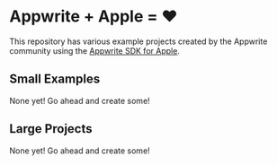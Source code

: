 # Appwrite + Apple = ❤️
This repository has various example projects created by the Appwrite community using the [Appwrite SDK for Apple](https://github.com/appwrite/sdk-for-apple).

## Small Examples
None yet! Go ahead and create some!

## Large Projects
None yet! Go ahead and create some!
